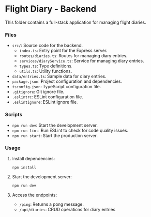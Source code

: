 # Flight Diary - Backend

This folder contains a full-stack application for managing flight diaries.

### Files

- `src/`: Source code for the backend.
  - `index.ts`: Entry point for the Express server.
  - `routes/diaries.ts`: Routes for managing diary entries.
  - `services/diaryService.ts`: Service for managing diary entries.
  - `types.ts`: Type definitions.
  - `utils.ts`: Utility functions.
- `data/entries.ts`: Sample data for diary entries.
- `package.json`: Project configuration and dependencies.
- `tsconfig.json`: TypeScript configuration file.
- `.gitignore`: Git ignore file.
- `.eslintrc`: ESLint configuration file.
- `.eslintignore`: ESLint ignore file.

### Scripts

- `npm run dev`: Start the development server.
- `npm run lint`: Run ESLint to check for code quality issues.
- `npm run start`: Start the production server.

### Usage

1. Install dependencies:
    ```sh
    npm install
    ```

2. Start the development server:
    ```sh
    npm run dev
    ```

3. Access the endpoints:
    - `/ping`: Returns a pong message.
    - `/api/diaries`: CRUD operations for diary entries.
